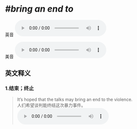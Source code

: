# ***\#bring an end to*** 
英音
<audio src="./media/bring an end to1.aac" controls="controls"></audio>

美音
<audio src="./media/bring an end to2.aac" controls="controls"></audio>



  

英文释义
---
### 1.**结束；终止**  

 > It’s hoped that the talks may bring an end to the violence.  
 > 人们希望谈判能终结这次暴力事件。    
<audio src="./media/end-6.aac" controls="controls"></audio>


